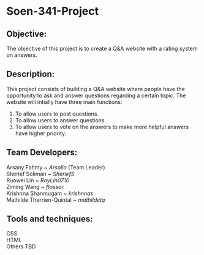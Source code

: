 # **Soen-341-Project**

## **Objective:**
The objective of this project is to create a Q&A website with a rating system on answers.

## **Description:**
This project consists of building a Q&A website where people have the opportunity to ask and answer questions regarding a certain topic. The website will intially have three main functions:  
1. To allow users to post questions.  
2. To allow users to answer questions.  
3. To allow users to vote on the answers to make more helpful answers have higher priority.  

## **Team Developers:**

Arsany Fahmy ~ _Arsollo_ (Team Leader)  
Sherief Soliman ~ _SheriefS_  
Ruowei Lin ~ _RoyLin0710_  
Ziming Wang ~ _flossor_  
Krishnna Shanmugam ~ _krishnnas_  
Mathilde Therrien-Quintal ~ _mathildetq_  

## **Tools and techniques:**

CSS  
HTML  
Others TBD
